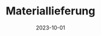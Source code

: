 ---
title: 'Materiallieferung'
description: 'Sie benötigen hochwertige Materialien? Wir liefern Ihnen alles, was Sie für Ihre Raumgestaltung benötigen, bequem und termingerecht.'
date: 2023-10-01
serviceImg: 'repair04.jpg'
weight: 80
_build:
    render: never
---